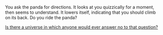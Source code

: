 You ask the panda for directions.  It looks at you quizzically for a moment, then seems to 
understand.  It lowers itself, indicating that you should climb on its back.  Do you ride 
the panda?

[Is there a universe in which anyone would ever answer no to that question?](../pet-sugar-panda/ride-sugar-panda/ride-sugar-panda.md)